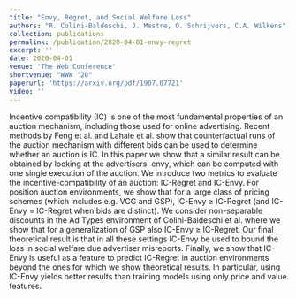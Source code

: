 ```yaml
---
title: "Envy, Regret, and Social Welfare Loss"
authors: "R. Colini-Baldeschi, J. Mestre, O. Schrijvers, C.A. Wilkens"
collection: publications
permalink: /publication/2020-04-01-envy-regret
excerpt: ''
date: 2020-04-01
venue: 'The Web Conference'
shortvenue: "WWW '20"
paperurl: 'https://arxiv.org/pdf/1907.07721'
video: ''
---
```


Incentive compatibility (IC) is one of the most fundamental properties of an auction mechanism, including those used for online advertising. Recent methods by Feng et al. and Lahaie et al. show that counterfactual runs of the auction mechanism with different bids can be used to determine whether an auction is IC. In this paper we show that a similar result can be obtained by looking at the advertisers' envy, which can be computed with one single execution of the auction. We introduce two metrics to evaluate the incentive-compatibility of an auction: IC-Regret and IC-Envy. For position auction environments, we show that for a large class of pricing schemes (which includes e.g. VCG and GSP), IC-Envy ≥ IC-Regret (and IC-Envy = IC-Regret when bids are distinct). We consider non-separable discounts in the Ad Types environment of Colini-Baldeschi et al. where we show that for a generalization of GSP also IC-Envy ≥ IC-Regret. Our final theoretical result is that in all these settings IC-Envy be used to bound the loss in social welfare due advertiser misreports.
Finally, we show that IC-Envy is useful as a feature to predict IC-Regret in auction environments beyond the ones for which we show theoretical results. In particular, using IC-Envy yields better results than training models using only price and value features.
